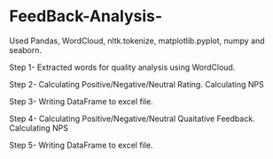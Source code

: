 # FeedBack-Analysis-
Used Pandas, WordCloud, nltk.tokenize, matplotlib.pyplot, numpy and seaborn.

Step 1- 
Extracted words for quality analysis using WordCloud.

Step 2-
Calculating Positive/Negative/Neutral Rating. 
Calculating NPS

Step 3-
Writing DataFrame to excel file.

Step 4-
Calculating Positive/Negative/Neutral Quaitative Feedback.
Calculating NPS

Step 5-
Writing DataFrame to excel file.

